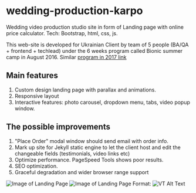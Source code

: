 # wedding-production-karpo
 
Wedding video production studio site in form of Landing page with online price calculator. 
Tech: Bootstrap, html, css, js.

This web-site is developed for Ukrainian Client by team of 5 people (BA/QA + frontend + techlead) under the 6 weeks program called Bionic summer camp in August 2016. Similar [program in 2017 link](http://summercamp.bionic-university.com/)

## Main features 
1. Custom design landing page with parallax and animations. 
2. Responsive layout
3. Interactive features: photo carousel, dropdown menu, tabs, video popup window.   

## The possible improvements 
1. "Place Order" modal window should send email with order info.
2. Mark up site for Jekyll static engine to let the client host and edit the changeable fields (testimonials, video links etc)  
3. Optimize performance. PageSpeed Tools shows poor results. 
4. SEO optimization. 
5. Graceful degradation and wider browser range support 

![Image of Landing Page](https://octodex.github.com/images/yaktocat.png)
![Image of Landing Page](https://lh3.googleusercontent.com/FbzdhdNGsny7nFVkrv0rXrV3id1IDiNwJWdHKOi5epbfI8ZuDXTWL8OYZHJINcSKSDK4bUeu6KwXa0U=w1920-h950-rw)
Format: ![VT Alt Text](url)




